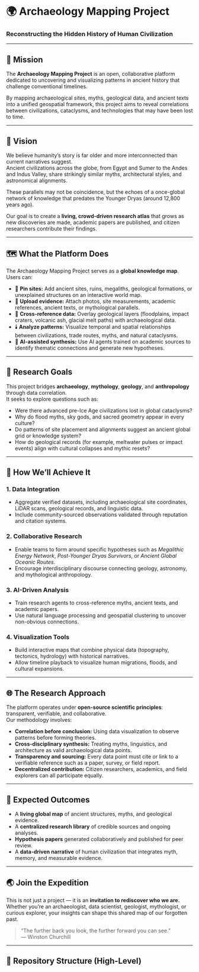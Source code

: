 # 🌍 Archaeology Mapping Project
### Reconstructing the Hidden History of Human Civilization

---

## 🧭 Mission

The **Archaeology Mapping Project** is an open, collaborative platform dedicated to uncovering and visualizing patterns in ancient history that challenge conventional timelines.  

By mapping archaeological sites, myths, geological data, and ancient texts into a unified geospatial framework, this project aims to reveal correlations between civilizations, cataclysms, and technologies that may have been lost to time.

---

## 🔭 Vision

We believe humanity’s story is far older and more interconnected than current narratives suggest.  
Ancient civilizations across the globe, from Egypt and Sumer to the Andes and Indus Valley, share strikingly similar myths, architectural styles, and astronomical alignments.  

These parallels may not be coincidence, but the echoes of a once-global network of knowledge that predates the Younger Dryas (around 12,800 years ago).

Our goal is to create a **living, crowd-driven research atlas** that grows as new discoveries are made, academic papers are published, and citizen researchers contribute their findings.

---

## 🗺️ What the Platform Does

The Archaeology Mapping Project serves as a **global knowledge map**. Users can:

- 🧩 **Pin sites:** Add ancient sites, ruins, megaliths, geological formations, or unexplained structures on an interactive world map.  
- 📜 **Upload evidence:** Attach photos, site measurements, academic references, ancient texts, or mythological parallels.  
- 🌋 **Cross-reference data:** Overlay geological layers (floodplains, impact craters, volcanic ash, glacial melt paths) with archaeological data.  
- 🕯️ **Analyze patterns:** Visualize temporal and spatial relationships between civilizations, trade routes, myths, and natural cataclysms.  
- 🤖 **AI-assisted synthesis:** Use AI agents trained on academic sources to identify thematic connections and generate new hypotheses.

---

## 🧠 Research Goals

This project bridges **archaeology**, **mythology**, **geology**, and **anthropology** through data correlation.  
It seeks to explore questions such as:

- Were there advanced pre-Ice Age civilizations lost in global cataclysms?  
- Why do flood myths, sky gods, and sacred geometry appear in every culture?  
- Do patterns of site placement and alignments suggest an ancient global grid or knowledge system?  
- How do geological records (for example, meltwater pulses or impact events) align with cultural collapses and mythic resets?

---

## 🧰 How We’ll Achieve It

### 1. Data Integration
- Aggregate verified datasets, including archaeological site coordinates, LiDAR scans, geological records, and linguistic data.  
- Include community-sourced observations validated through reputation and citation systems.

### 2. Collaborative Research
- Enable teams to form around specific hypotheses such as *Megalithic Energy Network*, *Post-Younger Dryas Survivors*, or *Ancient Global Oceanic Routes.*  
- Encourage interdisciplinary discourse connecting geology, astronomy, and mythological anthropology.

### 3. AI-Driven Analysis
- Train research agents to cross-reference myths, ancient texts, and academic papers.  
- Use natural language processing and geospatial clustering to uncover non-obvious connections.

### 4. Visualization Tools
- Build interactive maps that combine physical data (topography, tectonics, hydrology) with historical narratives.  
- Allow timeline playback to visualize human migrations, floods, and cultural expansions.

---

## 🌐 The Research Approach

The platform operates under **open-source scientific principles**: transparent, verifiable, and collaborative.  
Our methodology involves:

- **Correlation before conclusion:** Using data visualization to observe patterns before forming theories.  
- **Cross-disciplinary synthesis:** Treating myths, linguistics, and architecture as valid archaeological data points.  
- **Transparency and sourcing:** Every data point must cite or link to a verifiable reference such as a paper, survey, or field report.  
- **Decentralized contribution:** Citizen researchers, academics, and field explorers can all participate equally.

---

## 🔬 Expected Outcomes

- A **living global map** of ancient structures, myths, and geological evidence.  
- A **centralized research library** of credible sources and ongoing analyses.  
- **Hypothesis papers** generated collaboratively and published for peer review.  
- A **data-driven narrative** of human civilization that integrates myth, memory, and measurable evidence.

---

## 🌏 Join the Expedition

This is not just a project — it is an **invitation to rediscover who we are.**  
Whether you’re an archaeologist, data scientist, geologist, mythologist, or curious explorer, your insights can shape this shared map of our forgotten past.

> “The further back you look, the further forward you can see.”  
> — Winston Churchill

---

## 📁 Repository Structure (High-Level)

